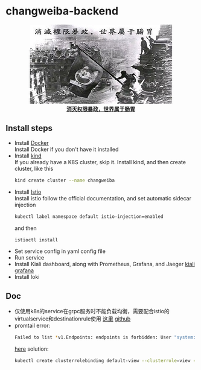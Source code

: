 # changweiba-backend
<p align="center">
  <img src="https://github.com/shenjing023/changweiba-backend/blob/master/logo.jpg"/>
  <br><strong><a href="https://github.com/shenjing023/changweiba-backend" target="_blank">消灭权限暴政，世界属于肠胃</a></strong>
</p>

## Install steps

  -  Install [Docker](https://www.docker.com/)   
     Install Docker if you don't have it installed
  -  Install [kind](https://kind.sigs.k8s.io/)   
     If you already have a K8S cluster, skip it. Install kind, and then create cluster, like this 
     ```bash
     kind create cluster --name changweiba
     ```
  -  Install [Istio](https://istio.io/latest/)   
     Install istio follow the official documentation, and set automatic sidecar injection 
     ```bash
     kubectl label namespace default istio-injection=enabled
     ```
     and then 
     ```bash
     istioctl install
     ```
  -  Set service config in yaml config file
  -  Run service
  -  Install Kiali dashboard, along with Prometheus, Grafana, and Jaeger [kiali](https://istio.io/latest/docs/setup/getting-started/#dashboard) [grafana](https://istio.io/latest/docs/tasks/observability/metrics/using-istio-dashboard/)
  -  Install loki
      

## Doc

  - 仅使用k8s的service在grpc服务时不能负载均衡，需要配合istio的virtualservice和destinationrule使用 [这里](https://medium.com/getamis/istio-%E5%9F%BA%E7%A4%8E-grpc-%E8%B2%A0%E8%BC%89%E5%9D%87%E8%A1%A1-d4be0d49ee07) [github](https://github.com/alanchchen/grpc-lb-istio)
  - promtail error:
    ```bash
    Failed to list *v1.Endpoints: endpoints is forbidden: User "system:serviceaccount:istio-system:default" cannot list resource "endpoints" in API group "" in the namespace "default"
    ```
    [here](https://github.com/prometheus-operator/prometheus-operator/issues/2155#issuecomment-441002864)
    solution:
    ```bash
    kubectl create clusterrolebinding default-view --clusterrole=view --serviceaccount=istio-system:default
    ```
